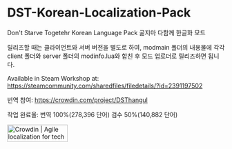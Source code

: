 # DST-Korean-Localization-Pack
Don't Starve Togetehr Korean Language Pack
굶지마 다함께 한글화 모드

릴리즈할 때는 클라이언트와 서버 버전을 별도로 하여, modmain 폴더의 내용물에 각각 client 폴더와 server 폴더의 modinfo.lua와 합친 후 모드 업로더로 릴리즈하면 됩니다.

Available in Steam Workshop at:
https://steamcommunity.com/sharedfiles/filedetails/?id=2391197502

번역 참여:
https://crowdin.com/project/DSThangul

작업 완료율:
번역 100%(278,396 단어)
검수 50%(140,882 단어)

<a href="https://crowdin.com/?utm_term=click-badge-add-on" rel="nofollow"><img style="width:140;height:40px" src="https://badges.crowdin.net/badge/light/crowdin-on-dark.png" srcset="https://badges.crowdin.net/badge/light/crowdin-on-dark.png 1x,https://badges.crowdin.net/badge/light/crowdin-on-dark@2x.png 2x" alt="Crowdin | Agile localization for tech companies" /></a>
